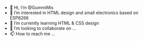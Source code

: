 - 👋 Hi, I’m @GummiMis
- 👀 I’m interested in HTML design and small electronics based on ESP8266
- 🌱 I’m currently learning HTML & CSS design
- 💞️ I’m looking to collaborate on ...
- 📫 How to reach me ...

<!---
GummiMis/GummiMis is a ✨ special ✨ repository because its `README.md` (this file) appears on your GitHub profile.
You can click the Preview link to take a look at your changes.
--->
